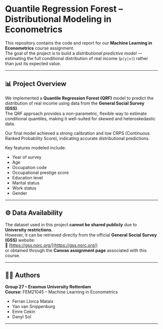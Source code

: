 # Quantile Regression Forest – Distributional Modeling in Econometrics

This repository contains the code and report for our **Machine Learning in Econometrics** course assignment.  
The goal of the project is to build a *distributional predictive model* — estimating the full conditional distribution of real income (`p(y|x)`) rather than just its expected value.

---

## 📊 Project Overview

We implemented a **Quantile Regression Forest (QRF)** model to predict the distribution of real income using data from the **General Social Survey (GSS)**.  
The QRF approach provides a non-parametric, flexible way to estimate conditional quantiles, making it well-suited for skewed and heteroskedastic data.

Our final model achieved a strong calibration and low CRPS (Continuous Ranked Probability Score), indicating accurate distributional predictions.

Key features modeled include:
- Year of survey  
- Age  
- Occupation code  
- Occupational prestige score  
- Education level  
- Marital status  
- Work status  
- Gender  

---

## ⚙️ Data Availability

The dataset used in this project **cannot be shared publicly** due to **University restrictions**.  
However, it can be retrieved directly from the official **General Social Survey (GSS)** website:  
🔗 [https://gss.norc.org/](https://gss.norc.org/)  
or obtained through the **Canvas assignment page** associated with this course.  

---

## 🧑‍🎓 Authors

**Group 27 – Erasmus University Rotterdam**  
**Course:** FEM21045 – Machine Learning in Econometrics  

- Ferran Llorca Mataix  
- Yan van Snippenburg  
- Emre Cekin  
- Danyl Sol  

---
